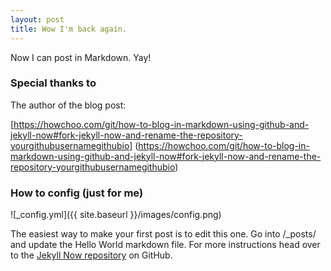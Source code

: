 ```yaml
---
layout: post
title: Wow I'm back again.
---
```



Now I can post in Markdown. Yay!


### Special thanks to

The author of the blog post:

[https://howchoo.com/git/how-to-blog-in-markdown-using-github-and-jekyll-now#fork-jekyll-now-and-rename-the-repository-yourgithubusernamegithubio] (https://howchoo.com/git/how-to-blog-in-markdown-using-github-and-jekyll-now#fork-jekyll-now-and-rename-the-repository-yourgithubusernamegithubio) 


### How to config (just for me)

![_config.yml]({{ site.baseurl }}/images/config.png)

The easiest way to make your first post is to edit this one. Go into /_posts/ and update the Hello World markdown file. For more instructions head over to the [Jekyll Now repository](https://github.com/barryclark/jekyll-now) on GitHub.